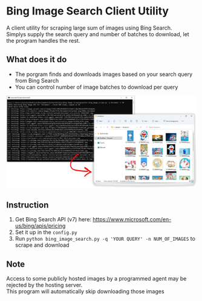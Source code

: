 # Bing Image Search Client Utility
A client utility for scraping large sum of images using Bing Search.    
Simplys supply the search query and number of batches to download, let the program handles the rest.

## What does it do

* The porgram finds and downloads images based on your search query from Bing Search
* You can control number of image batches to download per query

![](screenshot.jpg)
## Instruction

1. Get Bing Search API (v7) here: https://www.microsoft.com/en-us/bing/apis/pricing
2. Set it up in the `config.py`
3. Run `python bing_image_search.py -q 'YOUR QUERY' -n NUM_OF_IMAGES` to scrape and download

## Note
Access to some publicly hosted images by a programmed agent may be rejected by the hosting server.    
This program will automatically skip downloading those images
